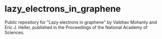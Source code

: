 # lazy_electrons_in_graphene
Public repository for "Lazy electrons in graphene" by Vaibhav Mohanty and Eric J. Heller, published in the Proceedings of the National Academy of Sciences.
